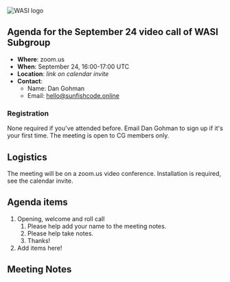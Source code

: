 ![WASI logo](https://raw.githubusercontent.com/WebAssembly/WASI/main/WASI.png)

## Agenda for the September 24 video call of WASI Subgroup

- **Where**: zoom.us
- **When**: September 24, 16:00-17:00 UTC
- **Location**: *link on calendar invite*
- **Contact**:
    - Name: Dan Gohman
    - Email: hello@sunfishcode.online

### Registration

None required if you've attended before. Email Dan Gohman to sign up if it's
your first time. The meeting is open to CG members only.

## Logistics

The meeting will be on a zoom.us video conference.
Installation is required, see the calendar invite.

## Agenda items

1. Opening, welcome and roll call
    1. Please help add your name to the meeting notes.
    1. Please help take notes.
    1. Thanks!
1. Add items here!

## Meeting Notes
